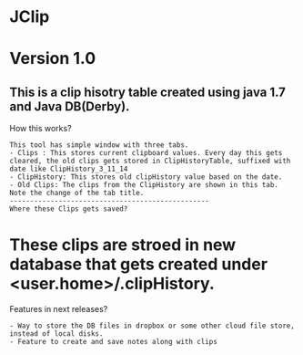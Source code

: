 JClip
=====

Version 1.0
====================
This is a clip hisotry table created using java 1.7 and Java DB(Derby).
---------------------------
How this works?
~~~~~~~~~~~~~~~~
This tool has simple window with three tabs. 
- Clips : This stores current clipboard values. Every day this gets cleared, the old clips gets stored in ClipHistoryTable, suffixed with date like ClipHistory_3_11_14
- ClipHistory: This stores old clipHistory value based on the date.
- Old Clips: The clips from the ClipHistory are shown in this tab. Note the change of the tab title.
-------------------------------------------------
Where these Clips gets saved?
~~~~~~~~~~~~~~~~~~~~~~~~~~~~~~
These clips are stroed in new database that gets created under <user.home>/.clipHistory. 
========================================================================================================
Features in next releases?
~~~~~~~~~~~~~~~~~~~~~~~~~~
- Way to store the DB files in dropbox or some other cloud file store, instead of local disks.
- Feature to create and save notes along with clips


